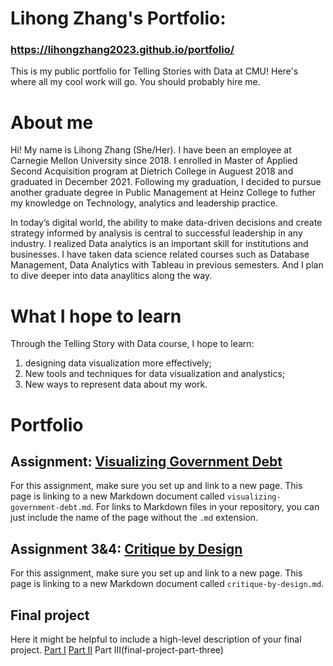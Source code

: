 
# Lihong Zhang's Portfolio: 
### https://lihongzhang2023.github.io/portfolio/

This is my public portfolio for Telling Stories with Data at CMU!  Here's where all my cool work will go.  You should probably hire me. 

# About me
Hi!  My name is Lihong Zhang (She/Her). I have been an employee at Carnegie Mellon University since 2018. I enrolled in Master of Applied Second Acquisition program at Dietrich College in Auguest 2018 and graduated in December 2021. Following my graduation, I decided to pursue another graduate degree in Public Management at Heinz College to futher my knowledge on Technology, analytics and leadership practice.

In today’s digital world, the ability to make data-driven decisions and create strategy informed by analysis is central to successful leadership in any industry. I realized Data analytics is an important skill for institutions and businesses. I have taken data science related courses such as Database Management, Data Analytics with Tableau in previous semesters. And I plan to dive deeper into data anaylitics along the way.

# What I hope to learn
Through the Telling Story with Data course, I hope to learn:
1. designing data visualization more effectively;
2. New tools and techniques for data visualization and analystics;
3. New ways to represent data about my work.
   

# Portfolio



## Assignment: [Visualizing Government Debt](visualizing-government-debt)
For this assignment, make sure you set up and link to a new page.  This page is linking to a new Markdown document called `visualizing-government-debt.md`.  For links to Markdown files in your repository, you can just include the name of the page without the `.md` extension. 

## Assignment 3&4: [Critique by Design](critique-by-design)
For this assignment, make sure you set up and link to a new page.  This page is linking to a new Markdown document called `critique-by-design.md`.  

## Final project
Here it might be helpful to include a high-level description of your final project. 
[Part I](final-project-part-one)
[Part II](final-project-part-two)
Part III(final-project-part-three)

